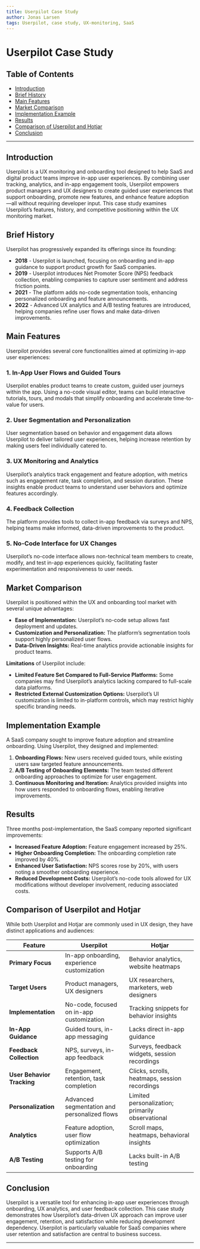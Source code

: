 ```yaml
---
title: Userpilot Case Study
author: Jonas Larsen
tags: Userpilot, case study, UX-monitoring, SaaS
---
```


# Userpilot Case Study

## Table of Contents

- [Introduction](#introduction)
- [Brief History](#brief-history)
- [Main Features](#main-features)
- [Market Comparison](#market-comparison)
- [Implementation Example](#implementation-example)
- [Results](#results)
- [Comparison of Userpilot and Hotjar](#comparison-of-userpilot-and-hotjar)
- [Conclusion](#conclusion)

---

## Introduction

Userpilot is a UX monitoring and onboarding tool designed to help SaaS and digital product teams improve in-app user experiences. By combining user tracking, analytics, and in-app engagement tools, Userpilot empowers product managers and UX designers to create guided user experiences that support onboarding, promote new features, and enhance feature adoption—all without requiring developer input. This case study examines Userpilot’s features, history, and competitive positioning within the UX monitoring market.

## Brief History

Userpilot has progressively expanded its offerings since its founding:

- **2018** - Userpilot is launched, focusing on onboarding and in-app guidance to support product growth for SaaS companies.
- **2019** - Userpilot introduces Net Promoter Score (NPS) feedback collection, enabling companies to capture user sentiment and address friction points.
- **2021** - The platform adds no-code segmentation tools, enhancing personalized onboarding and feature announcements.
- **2022** - Advanced UX analytics and A/B testing features are introduced, helping companies refine user flows and make data-driven improvements.

## Main Features

Userpilot provides several core functionalities aimed at optimizing in-app user experiences:

### 1. In-App User Flows and Guided Tours

Userpilot enables product teams to create custom, guided user journeys within the app. Using a no-code visual editor, teams can build interactive tutorials, tours, and modals that simplify onboarding and accelerate time-to-value for users.

### 2. User Segmentation and Personalization

User segmentation based on behavior and engagement data allows Userpilot to deliver tailored user experiences, helping increase retention by making users feel individually catered to.

### 3. UX Monitoring and Analytics

Userpilot’s analytics track engagement and feature adoption, with metrics such as engagement rate, task completion, and session duration. These insights enable product teams to understand user behaviors and optimize features accordingly.

### 4. Feedback Collection

The platform provides tools to collect in-app feedback via surveys and NPS, helping teams make informed, data-driven improvements to the product.

### 5. No-Code Interface for UX Changes

Userpilot’s no-code interface allows non-technical team members to create, modify, and test in-app experiences quickly, facilitating faster experimentation and responsiveness to user needs.

## Market Comparison

Userpilot is positioned within the UX and onboarding tool market with several unique advantages:

- **Ease of Implementation:** Userpilot’s no-code setup allows fast deployment and updates.
- **Customization and Personalization:** The platform’s segmentation tools support highly personalized user flows.
- **Data-Driven Insights:** Real-time analytics provide actionable insights for product teams.

**Limitations** of Userpilot include:

- **Limited Feature Set Compared to Full-Service Platforms:** Some companies may find Userpilot’s analytics lacking compared to full-scale data platforms.
- **Restricted External Customization Options:** Userpilot’s UI customization is limited to in-platform controls, which may restrict highly specific branding needs.

## Implementation Example

A SaaS company sought to improve feature adoption and streamline onboarding. Using Userpilot, they designed and implemented:

1. **Onboarding Flows:** New users received guided tours, while existing users saw targeted feature announcements.
2. **A/B Testing of Onboarding Elements:** The team tested different onboarding approaches to optimize for user engagement.
3. **Continuous Monitoring and Iteration:** Analytics provided insights into how users responded to onboarding flows, enabling iterative improvements.

## Results

Three months post-implementation, the SaaS company reported significant improvements:

- **Increased Feature Adoption:** Feature engagement increased by 25%.
- **Higher Onboarding Completion:** The onboarding completion rate improved by 40%.
- **Enhanced User Satisfaction:** NPS scores rose by 20%, with users noting a smoother onboarding experience.
- **Reduced Development Costs:** Userpilot’s no-code tools allowed for UX modifications without developer involvement, reducing associated costs.

## Comparison of Userpilot and Hotjar

While both Userpilot and Hotjar are commonly used in UX design, they have distinct applications and audiences:

| Feature                    | **Userpilot**                                | **Hotjar**                                       |
| -------------------------- | -------------------------------------------- | ------------------------------------------------ |
| **Primary Focus**          | In-app onboarding, experience customization  | Behavior analytics, website heatmaps             |
| **Target Users**           | Product managers, UX designers               | UX researchers, marketers, web designers         |
| **Implementation**         | No-code, focused on in-app customization     | Tracking snippets for behavior insights          |
| **In-App Guidance**        | Guided tours, in-app messaging               | Lacks direct in-app guidance                     |
| **Feedback Collection**    | NPS, surveys, in-app feedback                | Surveys, feedback widgets, session recordings    |
| **User Behavior Tracking** | Engagement, retention, task completion       | Clicks, scrolls, heatmaps, session recordings    |
| **Personalization**        | Advanced segmentation and personalized flows | Limited personalization; primarily observational |
| **Analytics**              | Feature adoption, user flow optimization     | Scroll maps, heatmaps, behavioral insights       |
| **A/B Testing**            | Supports A/B testing for onboarding          | Lacks built-in A/B testing                       |

## Conclusion

Userpilot is a versatile tool for enhancing in-app user experiences through onboarding, UX analytics, and user feedback collection. This case study demonstrates how Userpilot’s data-driven UX approach can improve user engagement, retention, and satisfaction while reducing development dependency. Userpilot is particularly valuable for SaaS companies where user retention and satisfaction are central to business success.

---
